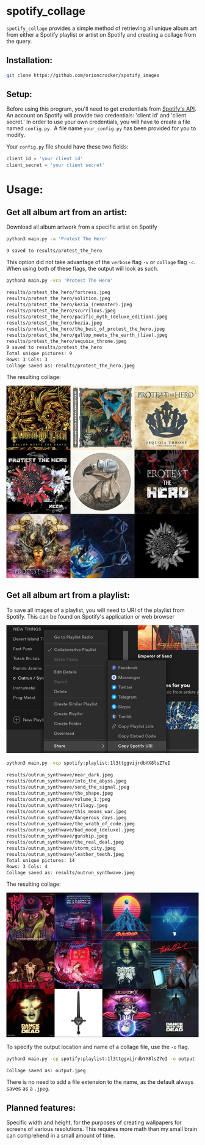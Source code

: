 # spotify\_collage
`spotify_collage` provides a simple method of retrieving all unique album art from either a Spotify playlist or artist on Spotify and creating a collage from the query.

## Installation:
```bash
git clone https://github.com/orioncrocker/spotify_images
```

## Setup:
Before using this program, you'll need to get credentials from [Spotify's API](https://developer.spotify.com/documentation/web-api/quick-start/). An account on Spotify will provide two credentials: 'client id' and 'client secret.' In order to use your own credentials, you will have to create a file named `config.py.` A file name `your_config.py` has been provided for you to modify.

Your `config.py` file should have these two fields:
```python
client_id = 'your client id'
client_secret = 'your client secret'
```

# Usage:

## Get all album art from an artist:

Download all album artwork from a specific artist on Spotify
```bash
python3 main.py -a 'Protest The Hero'
```
```
9 saved to results/protest_the_hero
```

This option did not take advantage of the `verbose` flag `-v` or `collage` flag `-c`. When using both of these flags, the output will look as such.

```bash
python3 main.py -vca 'Protest The Hero'
```
```
results/protest_the_hero/fortress.jpeg
results/protest_the_hero/volition.jpeg
results/protest_the_hero/kezia_(remaster).jpeg
results/protest_the_hero/scurrilous.jpeg
results/protest_the_hero/pacific_myth_(deluxe_edition).jpeg
results/protest_the_hero/kezia.jpeg
results/protest_the_hero/the_best_of_protest_the_hero.jpeg
results/protest_the_hero/gallop_meets_the_earth_(live).jpeg
results/protest_the_hero/sequoia_throne.jpeg
9 saved to results/protest_the_hero
Total unique pictures: 9
Rows: 3	Cols: 3
Collage saved as: results/protest_the_hero.jpeg
```
The resulting collage:

[![Protest The Hero Collage](examples/collage.jpeg)](https://github.com/orioncrocker/spotify_images/blob/master/examples/collage.jpeg)

## Get all album art from a playlist:

To save all images of a playlist, you will need to URI of the playlist from Spotify. This can be found on Spotify's application or web browser

[![Example URI](examples/uri.png)](https://github.com/orioncrocker/spotify_images/blob/master/examples/uri.png)

```bash
python3 main.py -vcp spotify:playlist:1l3ttggvijrdbYX8lsZ7eI
```
```
results/outrun_synthwave/near_dark.jpeg
results/outrun_synthwave/into_the_abyss.jpeg
results/outrun_synthwave/send_the_signal.jpeg
results/outrun_synthwave/the_shape.jpeg
results/outrun_synthwave/volume_1.jpeg
results/outrun_synthwave/trilogy.jpeg
results/outrun_synthwave/this_means_war.jpeg
results/outrun_synthwave/dangerous_days.jpeg
results/outrun_synthwave/the_wrath_of_code.jpeg
results/outrun_synthwave/bad_mood_(deluxe).jpeg
results/outrun_synthwave/gunship.jpeg
results/outrun_synthwave/the_real_deal.jpeg
results/outrun_synthwave/storm_city.jpeg
results/outrun_synthwave/leather_teeth.jpeg
Total unique pictures: 14
Rows: 3	Cols: 4
Collage saved as: results/outrun_synthwave.jpeg
```
The resulting collage:

[![Outrun Collage](examples/outrun.jpeg)](https://github.com/orioncrocker/spotify_images/blob/master/examples/outrun.jpeg)

To specify the output location and name of a collage file, use the `-o` flag.
```bash
python3 main.py -cp spotify:playlist:1l3ttggvijrdbYX8lsZ7eI -o output
```
```
Collage saved as: output.jpeg
```

There is no need to add a file extension to the name, as the default always saves as a `.jpeg`.

## Planned features:
Specific width and height, for the purposes of creating wallpapers for screens of various resolutions. This requires more math than my small brain can comprehend in a small amount of time.
